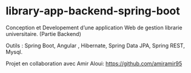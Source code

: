 # library-app-backend-spring-boot

Conception et Developement d’une application Web de gestion librarie universitaire. (Partie Backend)

Outils : Spring Boot, Angular , Hibernate, Spring Data JPA, Spring REST, Mysql.

Projet en collaboration avec Amir Aloui: https://github.com/amiramir95
